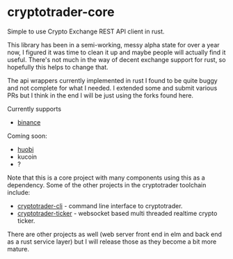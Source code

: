 # cryptotrader-core
Simple to use Crypto Exchange REST API client in rust.

This library has been in a semi-working, messy alpha state for over a year now, I figured it was time to clean it up and maybe people will actually find it useful. There's not much in the way of decent exchange support for rust, so hopefully this helps to change that.

The api wrappers currently implemented in rust I found to be quite buggy and not complete for what I needed. I extended some and submit various PRs but I think in the end I will be just using the forks found here.

Currently supports
- [binance](/robsaunders/binance-rs)

Coming soon:
- [huobi](/robsaunders/huobi-rs)
- kucoin
- ?

Note that this is a core project with many components using this as a dependency. Some of the other projects in the cryptotrader toolchain include:
- [cryptotrader-cli](/robsaunders/cryptotrader-cli) - command line interface to cryptotrader.
- [cryptotrader-ticker](/robsaunders/cryptotrader-ticker) - websocket based multi threaded realtime crypto ticker.

There are other projects as well (web server front end in elm and back end as a rust service layer) but I will release those as they become a bit more mature.
